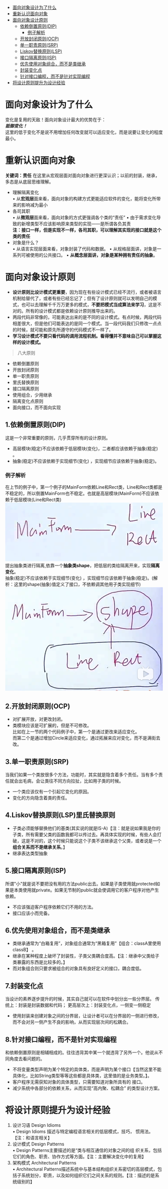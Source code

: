 - [面向对象设计为了什么](#%E9%9D%A2%E5%90%91%E5%AF%B9%E8%B1%A1%E8%AE%BE%E8%AE%A1%E4%B8%BA%E4%BA%86%E4%BB%80%E4%B9%88)
- [重新认识面向对象](#%E9%87%8D%E6%96%B0%E8%AE%A4%E8%AF%86%E9%9D%A2%E5%90%91%E5%AF%B9%E8%B1%A1)
- [面向对象设计原则](#%E9%9D%A2%E5%90%91%E5%AF%B9%E8%B1%A1%E8%AE%BE%E8%AE%A1%E5%8E%9F%E5%88%99)
  - [依赖倒置原则(DIP)](#%E4%BE%9D%E8%B5%96%E5%80%92%E7%BD%AE%E5%8E%9F%E5%88%99DIP)
    - [例子解析](#%E4%BE%8B%E5%AD%90%E8%A7%A3%E6%9E%90)
  - [开放封闭原则(OCP)](#%E5%BC%80%E6%94%BE%E5%B0%81%E9%97%AD%E5%8E%9F%E5%88%99OCP)
  - [单一职责原则(SRP)](#%E5%8D%95%E4%B8%80%E8%81%8C%E8%B4%A3%E5%8E%9F%E5%88%99SRP)
  - [Liskov替换原则(LSP)](#Liskov%E6%9B%BF%E6%8D%A2%E5%8E%9F%E5%88%99LSP)
  - [接口隔离原则(ISP)](#%E6%8E%A5%E5%8F%A3%E9%9A%94%E7%A6%BB%E5%8E%9F%E5%88%99ISP)
  - [优先使用对象组合，而不是类继承](#%E4%BC%98%E5%85%88%E4%BD%BF%E7%94%A8%E5%AF%B9%E8%B1%A1%E7%BB%84%E5%90%88%E8%80%8C%E4%B8%8D%E6%98%AF%E7%B1%BB%E7%BB%A7%E6%89%BF)
  - [封装变化点](#%E5%B0%81%E8%A3%85%E5%8F%98%E5%8C%96%E7%82%B9)
  - [针对接口编程，而不是针对实现编程](#%E9%92%88%E5%AF%B9%E6%8E%A5%E5%8F%A3%E7%BC%96%E7%A8%8B%E8%80%8C%E4%B8%8D%E6%98%AF%E9%92%88%E5%AF%B9%E5%AE%9E%E7%8E%B0%E7%BC%96%E7%A8%8B)
- [将设计原则提升为设计经验](#%E5%B0%86%E8%AE%BE%E8%AE%A1%E5%8E%9F%E5%88%99%E6%8F%90%E5%8D%87%E4%B8%BA%E8%AE%BE%E8%AE%A1%E7%BB%8F%E9%AA%8C)
# 面向对象设计为了什么
变化是复用的天敌！面向对象设计最大的优势在于：  
***抵御变化！***  
这里的低于变化不是说不用增加任何改变就可以适应变化，而是说要让变化的程度最小。
# 重新认识面向对象
**关键词：责任**
在这里从宏观层面对面向对象进行更深认识；以前的封装，继承，多态是从底层思维理解。  
- 理解隔离变化  
• 从**宏观层**面来看，面向对象的构建方式更能适应软件的变化，能将变化所带来的影响减为最小
- 各司其职  
• 从**微观层**面来看，面向对象的方式更强调各个类的“责任”
• 由于需求变化导致的新增类型不应该影响原来类型的实现——是所谓各负其责  
**注：接口一样，但是实现不一样，各司其职，可以理解其实现的接口就是这个类的责任**
- 对象是什么？  
• 从语言实现层面来看，对象封装了代码和数据。
• 从规格层面讲，对象是一系列可被使用的公共接口。
• **从概念层面讲，对象是某种拥有责任的抽象**。
# 面向对象设计原则
- **设计原则比设计模式更重要**，因为现在有些设计模式已经不流行，或者被语言机制给替代了，或者有些已经忘记了；但有了设计原则就可以发明自己的模式，也可以去理解千千万万更多的模式，**不要把模式当成算法来学习**，这是不对的。所有的设计模式都是依赖设计原则推导出来的。  
- 两段代码非常像的，可能表达出来的是不同的设计模式。有点时候，两段代码相差很大，但是他们可能表达的是同一个模式。当一段代码我们只修改一点点的时候，就可能和原先所遵守的代码模式不一样了。  
- **学习设计模式不要只看代码的调用流程机制。看得懂并不意味自己可以掌握这样的设计模式。**
> 八大原则
- 依赖倒置原则
- 开放封闭原则
- 单一职责原则
- 里氏替换原则
- 接口隔离原则
- 使用组合，少用继承
- 隔离变化点原则
- 面向接口，而不面向实现


## 1.依赖倒置原则(DIP)
这是一个非常重要的原则，几乎贯穿所有的设计原则。
- 高层模块(稳定)不应该依赖于低层模块(变化)，二者都应该依赖于抽象(稳定) 。
- 抽象(稳定)不应该依赖于实现细节(变化) ，实现细节应该依赖于抽象(稳定)。  
### 例子解析
在上节的例子中，第一个例子的MainForm依赖Line和Rect类，Line和Rect类都是不稳定的，所以倒置MainForm也不稳定。也就是高层模块(MainForm)不应该依赖于低层模块(Line和Rect类)
![](../pic/WeChat&#32;Image_20191024145013.png)  
提出抽象类进行隔离,依靠一个**抽象类shape**，把低层的类给隔离开来，实现**隔离变化**。  
抽象(稳定)不应该依赖于实现细节(变化) ，实现细节应该依赖于抽象(稳定)。(解析：这里的shape(抽象)值定义了接口，不依赖调其他用子类实现细节)
![](../pic/WeChat&#32;Image_20191024145445.png)  
## 2.开放封闭原则(OCP)
- 对扩展开放，对更改封闭。
- 类模块应该是可扩展的，但是不可修改。  
比如在上一节的两个代码例子中，第一个是通过更改来适应变化。  
而第二个是通过增加Circle来适应变化，通过拓展来应对变化，而不是满街去改。
## 3.单一职责原则(SRP)
当我们如果一个类放很多个方法，功能时，其实就是隐含着多个责任。当有多个责任就会出毛病，会让类往不同方向拉扯，比如用子类的时候。
- 一个类应该仅有一个引起它变化的原因。
- 变化的方向隐含着类的责任。
## 4.Liskov替换原则(LSP)里氏替换原则
- 子类必须能够替换他们的基类(其实说的就是IS-A)【注：就是说如果我是你的子类，所有需要父类的函数我都可以传过去。再具体实现的时候，有些人会打破，这是不对的，这个时候只能说这个子类不该继承这个父类，或者说是一个**组合关系而不是继承关系**。】
- 继承表达类型抽象
## 5.接口隔离原则(ISP) 
所谓"小"就是说不要把没有用的方法public出去。如果是子类使用就protected如果是本类使用就private。如果无节制的public就会使调用它的客户程序对他产生依赖。
- 不应该强迫客户程序依赖它们不用的方法。
- 接口应该小而完备。
## 6.优先使用对象组合，而不是类继承

- 类继承通常为“白箱复用”，对象组合通常为“黑箱复用”【组合：classA里使用classB】 。
- 继承在某种程度上破坏了封装性，子类父类耦合度高。【注：继承中父类给子类暴露的东西是比较多的。】
- 而对象组合则只要求被组合的对象具有良好定义的接口，耦合度低。
## 7.封装变化点
当设计的素养逐步提升的时候，其实自己就可以在软件中划分出一些分界层。
传统上：封装是封装数据和代码；
更高层次上：封装变化点，一侧变一侧稳定
- 使用封装来创建对象之间的分界层，让设计者可以在分界层的一侧进行修改，而不会对另一侧产生不良的影响，从而实现层次间的松耦合。
## 8.针对接口编程，而不是针对实现编程
和依赖倒置原则是相辅相成的。往往违背其中某一个就违背了另外一个。他说从不同角度去看问题的。
- 不将变量类型声明为某个特定的具体类，而是声明为某个接口【当然这里不能具体化，比如String类型等等这些都是具体类，这里值的是业务类型。】。
- 客户程序无需获知对象的具体类型，只需要知道对象所具有的
接口。
- 减少系统中各部分的依赖关系，从而实现“高内聚、松耦合”
的类型设计方案。
# 将设计原则提升为设计经验
1. 设计习语 Design Idioms  
• Design Idioms 描述与特定编程语言相关的低层模式，技巧，
惯用法。【注：和语言相关】
2. 设计模式 Design Patterns  
• Design Patterns主要描述的是“类与相互通信的对象之间的组
织关系，包括它们的角色、职责、协作方式等方面。【注：主要解决变化中的复用】
3. 架构模式 Architectural Patterns  
• Architectural Patterns描述系统中与基本结构组织关系密切的高层模式，包括子系统划分，职责，以及如何组织它们之间关系的规则。【注：描述的是系统级别的】